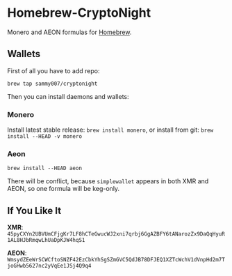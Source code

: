 Homebrew-CryptoNight
====================
Monero and AEON formulas for [Homebrew](http://brew.sh).

Wallets
-------

First of all you have to add repo:

`brew tap sammy007/cryptonight`

Then you can install daemons and wallets:

### Monero

Install latest stable release: `brew install monero`, or install from git: `brew install --HEAD -v monero`

### Aeon

`brew install --HEAD aeon`

There will be conflict, because `simplewallet` appears in both XMR and AEON, so one formula will be keg-only.

If You Like It
--------------

**XMR**: `45pyCXYn2UBVUmCFjgKr7LF8hCTeGwucWJ2xni7qrbj6GgAZBFY6tANarozZx9DaQqHyuR1AL8HJbRmqwLhUaDpKJW4hqS1`

**AEON**: `WmsydZEeWrSCWCftoSNZF42EzCbkYhSgSZmGVC5QdJB78DFJEQ1XZTcWchV1dVnpHd2m7TjoGHwb5627nc2yVqEe1JSj4Q9q4`
